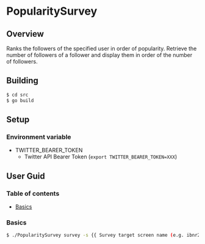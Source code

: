 # PopularitySurvey

## Overview

Ranks the followers of the specified user in order of popularity.
Retrieve the number of followers of a follower and display them in order of the number of followers.


## Building
```bash
$ cd src
$ go build
```

## Setup
### Environment variable
- TWITTER_BEARER_TOKEN
  - Twitter API Bearer Token (`export TWITTER_BEARER_TOKEN=XXX`)

## User Guid

### Table of contents

* [Basics](#basics)

### Basics
```bash
$ ./PopularitySurvey survey -s {{ Survey target screen name (e.g. ibnr2hc) }}
```


